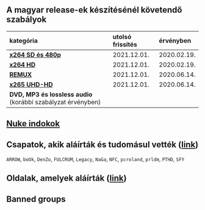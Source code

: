 ## A magyar release-ek készítésénél követendő szabályok
| kategória                                                     | utolsó frissítés | érvényben         |
| :-                                                            | :-               | :-                |
| [**x264 SD és 480p**](series-and-movies-x264-sd-and-480p.md)  | 2021.12.01.      | 2020.02.19.       |
| [**x264 HD**](series-and-movies-x264-hd.md)                   | 2021.12.01.      | 2020.02.19.       |
| [**REMUX**](series-and-movies-remux.md)                       | 2021.12.01.      | 2020.06.14.       |
| [**x265 UHD-HD**](series-and-movies-x265-hd-uhd.md)           | 2021.12.01.      | 2020.06.14.       |
| **DVD, MP3 és lossless audio** (korábbi szabályzat érvényben) |                  |                   |

## [**Nuke indokok**](nuke-reasons.md)

## Csapatok, akik aláírták és tudomásul vették ([link](https://github.com/encoding-hun/rules-and-standards/issues/14))
`ARROW`, `boOk`, `DenZo`, `FULCRUM`, `Legacy`, `NaGa`, `NFC`, `pcroland`, `prldm`, `PTHD`, `SFY`

## Oldalak, amelyek aláírták ([link](https://github.com/encoding-hun/rules-and-standards/issues/18))

## Banned groups
